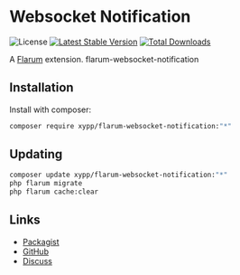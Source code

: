 # Websocket Notification

![License](https://img.shields.io/badge/license-MIT-blue.svg) [![Latest Stable Version](https://img.shields.io/packagist/v/xypp/flarum-websocket-notification.svg)](https://packagist.org/packages/xypp/flarum-websocket-notification) [![Total Downloads](https://img.shields.io/packagist/dt/xypp/flarum-websocket-notification.svg)](https://packagist.org/packages/xypp/flarum-websocket-notification)

A [Flarum](http://flarum.org) extension. flarum-websocket-notification

## Installation

Install with composer:

```sh
composer require xypp/flarum-websocket-notification:"*"
```

## Updating

```sh
composer update xypp/flarum-websocket-notification:"*"
php flarum migrate
php flarum cache:clear
```

## Links

- [Packagist](https://packagist.org/packages/xypp/flarum-websocket-notification)
- [GitHub](https://github.com/xypp/flarum-websocket-notification)
- [Discuss](https://discuss.flarum.org/d/PUT_DISCUSS_SLUG_HERE)
